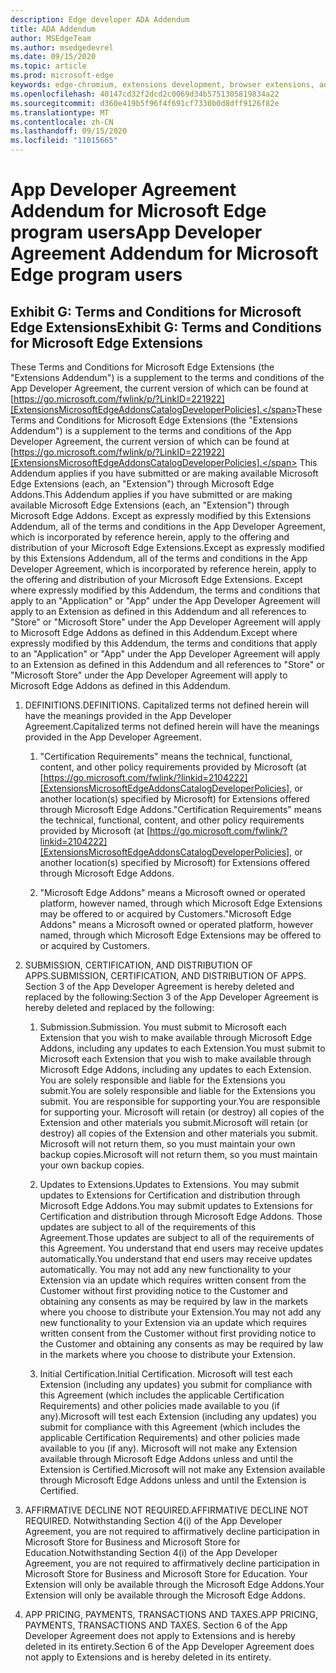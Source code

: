```yaml
---
description: Edge developer ADA Addendum
title: ADA Addendum
author: MSEdgeTeam
ms.author: msedgedevrel
ms.date: 09/15/2020
ms.topic: article
ms.prod: microsoft-edge
keywords: edge-chromium, extensions development, browser extensions, addons, partner center, developer
ms.openlocfilehash: 40147cd32f2dcd2c0069d34b5751305819834a22
ms.sourcegitcommit: d360e419b5f96f4f691cf7330b0d8dff9126f82e
ms.translationtype: MT
ms.contentlocale: zh-CN
ms.lasthandoff: 09/15/2020
ms.locfileid: "11015665"
---
```

# <span data-ttu-id="b4832-104">App Developer Agreement Addendum for Microsoft Edge program users</span><span class="sxs-lookup"><span data-stu-id="b4832-104">App Developer Agreement Addendum for Microsoft Edge program users</span></span>  

## <span data-ttu-id="b4832-105">Exhibit G: Terms and Conditions for Microsoft Edge Extensions</span><span class="sxs-lookup"><span data-stu-id="b4832-105">Exhibit G: Terms and Conditions for Microsoft Edge Extensions</span></span>  

<span data-ttu-id="b4832-106">These Terms and Conditions for Microsoft Edge Extensions \(the "Extensions Addendum"\) is a supplement to the terms and conditions of the App Developer Agreement, the current version of which can be found at [https://go.microsoft.com/fwlink/p/?LinkID=221922][ExtensionsMicrosoftEdgeAddonsCatalogDeveloperPolicies].</span><span class="sxs-lookup"><span data-stu-id="b4832-106">These Terms and Conditions for Microsoft Edge Extensions \(the "Extensions Addendum"\) is a supplement to the terms and conditions of the App Developer Agreement, the current version of which can be found at [https://go.microsoft.com/fwlink/p/?LinkID=221922][ExtensionsMicrosoftEdgeAddonsCatalogDeveloperPolicies].</span></span>  <span data-ttu-id="b4832-107">This Addendum applies if you have submitted or are making available Microsoft Edge Extensions \(each, an "Extension"\) through Microsoft Edge Addons.</span><span class="sxs-lookup"><span data-stu-id="b4832-107">This Addendum applies if you have submitted or are making available Microsoft Edge Extensions \(each, an "Extension"\) through Microsoft Edge Addons.</span></span>  <span data-ttu-id="b4832-108">Except as expressly modified by this Extensions Addendum, all of the terms and conditions in the App Developer Agreement, which is incorporated by reference herein, apply to the offering and distribution of your Microsoft Edge Extensions.</span><span class="sxs-lookup"><span data-stu-id="b4832-108">Except as expressly modified by this Extensions Addendum, all of the terms and conditions in the App Developer Agreement, which is incorporated by reference herein, apply to the offering and distribution of your Microsoft Edge Extensions.</span></span>  <span data-ttu-id="b4832-109">Except where expressly modified by this Addendum, the terms and conditions that apply to an "Application" or "App" under the App Developer Agreement will apply to an Extension as defined in this Addendum and all references to "Store" or "Microsoft Store" under the App Developer Agreement will apply to Microsoft Edge Addons as defined in this Addendum.</span><span class="sxs-lookup"><span data-stu-id="b4832-109">Except where expressly modified by this Addendum, the terms and conditions that apply to an "Application" or "App" under the App Developer Agreement will apply to an Extension as defined in this Addendum and all references to "Store" or "Microsoft Store" under the App Developer Agreement will apply to Microsoft Edge Addons as defined in this Addendum.</span></span>  

1.  <span data-ttu-id="b4832-110">DEFINITIONS.</span><span class="sxs-lookup"><span data-stu-id="b4832-110">DEFINITIONS.</span></span>  <span data-ttu-id="b4832-111">Capitalized terms not defined herein will have the meanings provided in the App Developer Agreement.</span><span class="sxs-lookup"><span data-stu-id="b4832-111">Capitalized terms not defined herein will have the meanings provided in the App Developer Agreement.</span></span>  

    1.  <span data-ttu-id="b4832-112">"Certification Requirements" means the technical, functional, content, and other policy requirements provided by Microsoft \(at [https://go.microsoft.com/fwlink/?linkid=2104222][ExtensionsMicrosoftEdgeAddonsCatalogDeveloperPolicies], or another location\(s\) specified by Microsoft\) for Extensions offered through Microsoft Edge Addons.</span><span class="sxs-lookup"><span data-stu-id="b4832-112">"Certification Requirements" means the technical, functional, content, and other policy requirements provided by Microsoft \(at [https://go.microsoft.com/fwlink/?linkid=2104222][ExtensionsMicrosoftEdgeAddonsCatalogDeveloperPolicies], or another location\(s\) specified by Microsoft\) for Extensions offered through Microsoft Edge Addons.</span></span>  

    1.  <span data-ttu-id="b4832-113">"Microsoft Edge Addons" means a Microsoft owned or operated platform, however named, through which Microsoft Edge Extensions may be offered to or acquired by Customers.</span><span class="sxs-lookup"><span data-stu-id="b4832-113">"Microsoft Edge Addons" means a Microsoft owned or operated platform, however named, through which Microsoft Edge Extensions may be offered to or acquired by Customers.</span></span>

1.  <span data-ttu-id="b4832-114">SUBMISSION, CERTIFICATION, AND DISTRIBUTION OF APPS.</span><span class="sxs-lookup"><span data-stu-id="b4832-114">SUBMISSION, CERTIFICATION, AND DISTRIBUTION OF APPS.</span></span>  <span data-ttu-id="b4832-115">Section 3 of the App Developer Agreement is hereby deleted and replaced by the following:</span><span class="sxs-lookup"><span data-stu-id="b4832-115">Section 3 of the App Developer Agreement is hereby deleted and replaced by the following:</span></span>  

    1.  <span data-ttu-id="b4832-116">Submission.</span><span class="sxs-lookup"><span data-stu-id="b4832-116">Submission.</span></span>  <span data-ttu-id="b4832-117">You must submit to Microsoft each Extension that you wish to make available through Microsoft Edge Addons, including any updates to each Extension.</span><span class="sxs-lookup"><span data-stu-id="b4832-117">You must submit to Microsoft each Extension that you wish to make available through Microsoft Edge Addons, including any updates to each Extension.</span></span>  <span data-ttu-id="b4832-118">You are solely responsible and liable for the Extensions you submit.</span><span class="sxs-lookup"><span data-stu-id="b4832-118">You are solely responsible and liable for the Extensions you submit.</span></span>  <span data-ttu-id="b4832-119">You are responsible for supporting your.</span><span class="sxs-lookup"><span data-stu-id="b4832-119">You are responsible for supporting your.</span></span>  <span data-ttu-id="b4832-120">Microsoft will retain \(or destroy\) all copies of the Extension and other materials you submit.</span><span class="sxs-lookup"><span data-stu-id="b4832-120">Microsoft will retain \(or destroy\) all copies of the Extension and other materials you submit.</span></span>  <span data-ttu-id="b4832-121">Microsoft will not return them, so you must maintain your own backup copies.</span><span class="sxs-lookup"><span data-stu-id="b4832-121">Microsoft will not return them, so you must maintain your own backup copies.</span></span>  

    1.  <span data-ttu-id="b4832-122">Updates to Extensions.</span><span class="sxs-lookup"><span data-stu-id="b4832-122">Updates to Extensions.</span></span>  <span data-ttu-id="b4832-123">You may submit updates to Extensions for Certification and distribution through Microsoft Edge Addons.</span><span class="sxs-lookup"><span data-stu-id="b4832-123">You may submit updates to Extensions for Certification and distribution through Microsoft Edge Addons.</span></span>  <span data-ttu-id="b4832-124">Those updates are subject to all of the requirements of this Agreement.</span><span class="sxs-lookup"><span data-stu-id="b4832-124">Those updates are subject to all of the requirements of this Agreement.</span></span>  <span data-ttu-id="b4832-125">You understand that end users may receive updates automatically.</span><span class="sxs-lookup"><span data-stu-id="b4832-125">You understand that end users may receive updates automatically.</span></span>  <span data-ttu-id="b4832-126">You may not add any new functionality to your Extension via an update which requires written consent from the Customer without first providing notice to the Customer and obtaining any consents as may be required by law in the markets where you choose to distribute your Extension.</span><span class="sxs-lookup"><span data-stu-id="b4832-126">You may not add any new functionality to your Extension via an update which requires written consent from the Customer without first providing notice to the Customer and obtaining any consents as may be required by law in the markets where you choose to distribute your Extension.</span></span>  

    1.  <span data-ttu-id="b4832-127">Initial Certification.</span><span class="sxs-lookup"><span data-stu-id="b4832-127">Initial Certification.</span></span>  <span data-ttu-id="b4832-128">Microsoft will test each Extension \(including any updates\) you submit for compliance with this Agreement \(which includes the applicable Certification Requirements\) and other policies made available to you \(if any\).</span><span class="sxs-lookup"><span data-stu-id="b4832-128">Microsoft will test each Extension \(including any updates\) you submit for compliance with this Agreement \(which includes the applicable Certification Requirements\) and other policies made available to you \(if any\).</span></span>  <span data-ttu-id="b4832-129">Microsoft will not make any Extension available through Microsoft Edge Addons unless and until the Extension is Certified.</span><span class="sxs-lookup"><span data-stu-id="b4832-129">Microsoft will not make any Extension available through Microsoft Edge Addons unless and until the Extension is Certified.</span></span>  

1.  <span data-ttu-id="b4832-130">AFFIRMATIVE DECLINE NOT REQUIRED.</span><span class="sxs-lookup"><span data-stu-id="b4832-130">AFFIRMATIVE DECLINE NOT REQUIRED.</span></span>  <span data-ttu-id="b4832-131">Notwithstanding Section 4\(i\) of the App Developer Agreement, you are not required to affirmatively decline participation in Microsoft Store for Business and Microsoft Store for Education.</span><span class="sxs-lookup"><span data-stu-id="b4832-131">Notwithstanding Section 4\(i\) of the App Developer Agreement, you are not required to affirmatively decline participation in Microsoft Store for Business and Microsoft Store for Education.</span></span>  <span data-ttu-id="b4832-132">Your Extension will only be available through the Microsoft Edge Addons.</span><span class="sxs-lookup"><span data-stu-id="b4832-132">Your Extension will only be available through the Microsoft Edge Addons.</span></span>  

1.  <span data-ttu-id="b4832-133">APP PRICING, PAYMENTS, TRANSACTIONS AND TAXES.</span><span class="sxs-lookup"><span data-stu-id="b4832-133">APP PRICING, PAYMENTS, TRANSACTIONS AND TAXES.</span></span>  <span data-ttu-id="b4832-134">Section 6 of the App Developer Agreement does not apply to Extensions and is hereby deleted in its entirety.</span><span class="sxs-lookup"><span data-stu-id="b4832-134">Section 6 of the App Developer Agreement does not apply to Extensions and is hereby deleted in its entirety.</span></span>  

<!-- image links  -->  

<!-- links -->  

[ExtensionsMicrosoftEdgeAddonsCatalogDeveloperPolicies]: developer-policies.md "Microsoft Edge Addons Catalog Developer Policies"  
